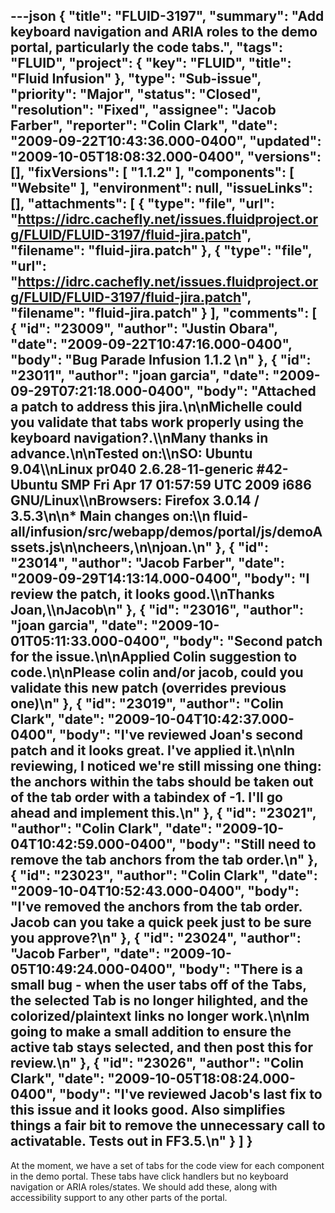 ---json
{
  "title": "FLUID-3197",
  "summary": "Add keyboard navigation and ARIA roles to the demo portal, particularly the code tabs.",
  "tags": "FLUID",
  "project": {
    "key": "FLUID",
    "title": "Fluid Infusion"
  },
  "type": "Sub-issue",
  "priority": "Major",
  "status": "Closed",
  "resolution": "Fixed",
  "assignee": "Jacob Farber",
  "reporter": "Colin Clark",
  "date": "2009-09-22T10:43:36.000-0400",
  "updated": "2009-10-05T18:08:32.000-0400",
  "versions": [],
  "fixVersions": [
    "1.1.2"
  ],
  "components": [
    "Website"
  ],
  "environment": null,
  "issueLinks": [],
  "attachments": [
    {
      "type": "file",
      "url": "https://idrc.cachefly.net/issues.fluidproject.org/FLUID/FLUID-3197/fluid-jira.patch",
      "filename": "fluid-jira.patch"
    },
    {
      "type": "file",
      "url": "https://idrc.cachefly.net/issues.fluidproject.org/FLUID/FLUID-3197/fluid-jira.patch",
      "filename": "fluid-jira.patch"
    }
  ],
  "comments": [
    {
      "id": "23009",
      "author": "Justin Obara",
      "date": "2009-09-22T10:47:16.000-0400",
      "body": "Bug Parade Infusion 1.1.2&#x20;\n"
    },
    {
      "id": "23011",
      "author": "joan garcia",
      "date": "2009-09-29T07:21:18.000-0400",
      "body": "Attached a patch to address this jira.\n\nMichelle could you validate that tabs work properly using the keyboard navigation?.\\\nMany thanks in advance.\n\nTested on:\\\nSO: Ubuntu 9.04\\\nLinux pr040 2.6.28-11-generic #42-Ubuntu SMP Fri Apr 17 01:57:59 UTC 2009 i686 GNU/Linux\\\nBrowsers: Firefox 3.0.14 / 3.5.3\n\n* Main changes on:\\\n  &#x20;         fluid-all/infusion/src/webapp/demos/portal/js/demoAssets.js\n\ncheers,\n\njoan.\n"
    },
    {
      "id": "23014",
      "author": "Jacob Farber",
      "date": "2009-09-29T14:13:14.000-0400",
      "body": "I review the patch, it looks good.\\\nThanks Joan,\\\nJacob\n"
    },
    {
      "id": "23016",
      "author": "joan garcia",
      "date": "2009-10-01T05:11:33.000-0400",
      "body": "Second patch for the issue.\n\nApplied Colin suggestion to code.\n\nPlease colin and/or jacob, could you validate this new patch (overrides previous one)\n"
    },
    {
      "id": "23019",
      "author": "Colin Clark",
      "date": "2009-10-04T10:42:37.000-0400",
      "body": "I've reviewed Joan's second patch and it looks great. I've applied it.\n\nIn reviewing, I noticed we're still missing one thing: the anchors within the tabs should be taken out of the tab order with a tabindex of -1. I'll go ahead and implement this.\n"
    },
    {
      "id": "23021",
      "author": "Colin Clark",
      "date": "2009-10-04T10:42:59.000-0400",
      "body": "Still need to remove the tab anchors from the tab order.\n"
    },
    {
      "id": "23023",
      "author": "Colin Clark",
      "date": "2009-10-04T10:52:43.000-0400",
      "body": "I've removed the anchors from the tab order. Jacob can you take a quick peek just to be sure you approve?\n"
    },
    {
      "id": "23024",
      "author": "Jacob Farber",
      "date": "2009-10-05T10:49:24.000-0400",
      "body": "There is a small bug - when the user tabs off of the Tabs, the selected Tab is no longer hilighted, and the colorized/plaintext links no longer work.\n\nIm going to make a small addition to ensure the active tab stays selected, and then post this for review.\n"
    },
    {
      "id": "23026",
      "author": "Colin Clark",
      "date": "2009-10-05T18:08:24.000-0400",
      "body": "I've reviewed Jacob's last fix to this issue and it looks good. Also simplifies things a fair bit to remove the unnecessary call to activatable. Tests out in FF3.5.\n"
    }
  ]
}
---
At the moment, we have a set of tabs for the code view for each component in the demo portal. These tabs have click handlers but no keyboard navigation or ARIA roles/states. We should add these, along with accessibility support to any other parts of the portal.

        